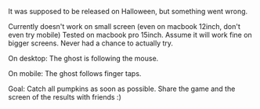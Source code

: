 It was supposed to be released on Halloween, but something went wrong.

Currently doesn't work on small screen (even on macbook 12inch, don't even try mobile)
Tested on macbook pro 15inch. Assume it will work fine on bigger screens. Never had a chance to actually try.

On desktop: 
The ghost is following the mouse.

On mobile:
The ghost follows finger taps.

Goal:
Catch all pumpkins as soon as possible. Share the game and the screen of the results with friends :)
